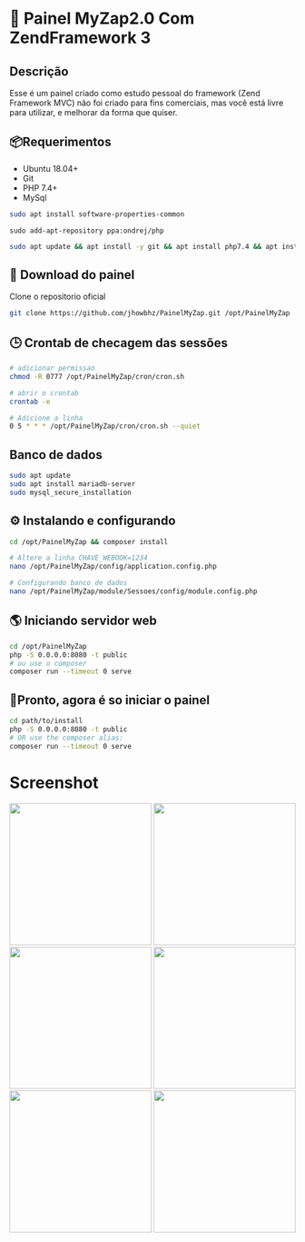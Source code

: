 # 🚀 Painel MyZap2.0 Com ZendFramework 3

## Descrição

Esse é um painel criado como estudo pessoal do framework (Zend Framework MVC) 
não foi criado para fins comerciais, mas você está livre para utilizar, e melhorar
da forma que quiser.

## 📦Requerimentos
* Ubuntu 18.04+
* Git
* PHP 7.4+
* MySql

```bash
sudo apt install software-properties-common
```

```
sudo add-apt-repository ppa:ondrej/php
```

```bash
sudo apt update && apt install -y git && apt install php7.4 && apt install php7.4-intl && apt install -y zip && apt install php7.4-curl && apt install php7.4-mysqli && apt install composer
```

## 📖 Download do painel 
Clone o repositorio oficial

```bash
git clone https://github.com/jhowbhz/PainelMyZap.git /opt/PainelMyZap
```
## 🕒 Crontab de checagem das sessões
```bash
# adicionar permissao
chmod -R 0777 /opt/PainelMyZap/cron/cron.sh

# abrir o crontab
crontab -e

# Adicione a linha
0 5 * * * /opt/PainelMyZap/cron/cron.sh --quiet
```
## Banco de dados
```bash
sudo apt update
sudo apt install mariadb-server
sudo mysql_secure_installation
```

## ⚙️ Instalando e configurando 

```bash
cd /opt/PainelMyZap && composer install
```

```bash
# Altere a linha CHAVE_WEBOOK=1234
nano /opt/PainelMyZap/config/application.config.php
```

```bash
# Configurando banco de dados
nano /opt/PainelMyZap/module/Sessoes/config/module.config.php
```
## 🌎 Iniciando servidor web

```bash
cd /opt/PainelMyZap
php -S 0.0.0.0:8080 -t public
# ou use o composer
composer run --timeout 0 serve
```

## 🏃Pronto, agora é so iniciar o painel

```bash
cd path/to/install
php -S 0.0.0.0:8080 -t public
# OR use the composer alias:
composer run --timeout 0 serve
```

# Screenshot
[<img src="https://i.imgur.com/TUNjHR3.png" width="250"/>]('https://i.imgur.com/TUNjHR3.png')
[<img src="https://i.imgur.com/PRsseeQ.png" width="250"/>]('https://i.imgur.com/PRsseeQ.png')
[<img src="https://i.imgur.com/A2y4Yge.png" width="250"/>]('https://i.imgur.com/A2y4Yge.png')
[<img src="https://i.imgur.com/UVck0Ha.png" width="250"/>]('https://i.imgur.com/UVck0Ha.png')
[<img src="https://i.imgur.com/I1CONQ3.png" width="250"/>]('https://i.imgur.com/I1CONQ3.png')
[<img src="https://i.imgur.com/yT388os.png" width="250"/>]('https://i.imgur.com/yT388os.png')
